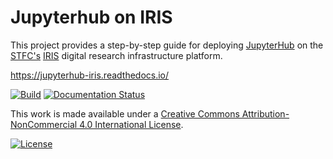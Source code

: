 # Jupyterhub on IRIS

This project provides a step-by-step guide for deploying
[JupyterHub](https://jupyter.org/hub) on the
[STFC's](https://stfc.ukri.org/) [IRIS](https://www.iris.ac.uk)
digital research infrastructure platform.

<https://jupyterhub-iris.readthedocs.io/>

[![Build](https://github.com/ARCCA/jupyterhub-iris-docs/actions/workflows/build.yml/badge.svg)](https://github.com/ARCCA/jupyterhub-iris-docs/actions/workflows/build.yml)
[![Documentation Status](https://readthedocs.org/projects/jupyterhub-iris/badge/?version=latest)](https://jupyterhub-iris.readthedocs.io/en/latest/?badge=latest)

This work is made available under a
[Creative Commons Attribution-NonCommercial 4.0 International License](https://creativecommons.org/licenses/by-nc/4.0/).

[![License](https://licensebuttons.net/l/by-nc/4.0/88x31.png)](https://github.com/ARCCA/jupyterhub-iris-docs/blob/master/LICENSE)

